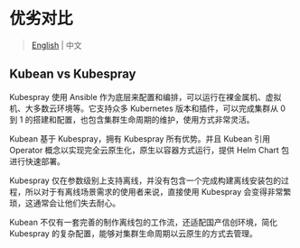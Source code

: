 # 优劣对比

> [English](../en/comparisons.md) | 中文

## Kubean vs Kubespray

Kubespray 使用 Ansible 作为底层来配置和编排，可以运行在裸金属机、虚拟机、大多数云环境等。它支持众多 Kubernetes 版本和插件，可以完成集群从 0 到 1 的搭建和配置，也包含集群生命周期的维护，使用方式非常灵活。

Kubean 基于 Kubespray，拥有 Kubespray 所有优势。并且 Kubean 引用 Operator 概念以实现完全云原生化，原生以容器方式运行，提供 Helm Chart 包进行快速部署。

Kubespray 仅在参数级别上支持离线，并没有包含一个完成构建离线安装包的过程，所以对于有离线场景需求的使用者来说，直接使用 Kubespray 会变得非常繁琐，这通常会让他们失去耐心。

Kubean 不仅有一套完善的制作离线包的工作流，还适配国产信创环境，简化 Kubespray 的复杂配置，能够对集群生命周期以云原生的方式去管理。

